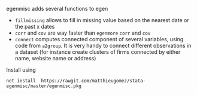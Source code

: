 egenmisc adds several functions to egen

- `fillmissing` allows to fill in missing value based on the nearest date or the past x dates
- `corr` and `cov` are way faster than `egenmore` `corr` and `cov`
- `connect` computes connected component of several variables, using code from `a2group`. It is very handy to connect different observations in a dataset (for instance create clusters of firms connected by either name, website name or address)


Install using 
```
net install  https://rawgit.com/matthieugomez/stata-egenmisc/master/egenmisc.pkg
```
